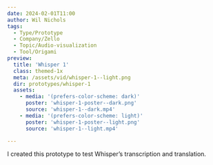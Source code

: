 ```yaml
---
date: 2024-02-01T11:00
author: Wil Nichols
tags:
  - Type/Prototype
  - Company/Zello
  - Topic/Audio-visualization
  - Tool/Origami
preview: 
  title: 'Whisper 1'
  class: themed-1x
  meta: /assets/vid/whisper-1--light.png
  dir: prototypes/whisper-1
  assets:
    - media: '(prefers-color-scheme: dark)'
      poster: 'whisper-1-poster--dark.png'
      source: 'whisper-1--dark.mp4'
    - media: '(prefers-color-scheme: light)'
      poster: 'whisper-1-poster--light.png'
      source: 'whisper-1--light.mp4'

---
```

I created this prototype to test Whisper’s transcription and translation.

